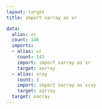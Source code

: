 ```yaml
---
layout: target
title: import xarray as xr

data:
  alias: xr
  count: 146
  imports:
  - alias: xr
    count: 143
    import: import xarray as xr
    target: xarray
  - alias: xray
    count: 3
    import: import xarray as xray
    target: xarray
  target: xarray
---
```

